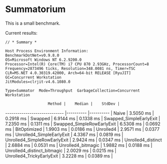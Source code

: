 Summatorium
============

This is a small benchmark.

Current results:

    // * Summary *

    Host Process Environment Information:
    BenchmarkDotNet=v0.9.8.0
    OS=Microsoft Windows NT 6.2.9200.0
    Processor=Intel(R) Core(TM) i7 CPU 870 2.93GHz, ProcessorCount=8
    Frequency=2873496 ticks, Resolution=348.0081 ns, Timer=TSC
    CLR=MS.NET 4.0.30319.42000, Arch=64-bit RELEASE [RyuJIT]
    GC=Concurrent Workstation
    JitModules=clrjit-v4.6.1080.0

    Type=Summator  Mode=Throughput  GarbageCollection=Concurrent Workstation

                       Method |    Median |    StdDev |
----------------------------- |---------- |---------- |
                        Naive | 3.5050 ms | 0.2918 ms |
                      Swapped | 6.9144 ms | 0.1338 ms |
      Swapped_SimpleEarlyExit | 7.2350 ms | 0.1311 ms |
   Swapped_SimpleRowEarlyExit | 6.5308 ms | 0.0692 ms |
                 BitOptimized | 1.9903 ms | 0.0186 ms |
                    Unrolled4 | 2.9571 ms | 0.0377 ms |
    Unrolled4_SimpleEarlyExit | 4.3367 ms | 0.0819 ms |
 Unrolled4_SimpleRowEarlyExit | 2.9424 ms | 0.0347 ms |
           Unrolled4_distinct | 2.6884 ms | 0.0531 ms |
           Unrolled4_bitmagic | 1.9882 ms | 0.0188 ms |
  Unrolled4_distinct_bitmagic | 2.0029 ms | 0.0215 ms |
    Unrolled4_TrickyEarlyExit | 3.2228 ms | 0.0389 ms |
